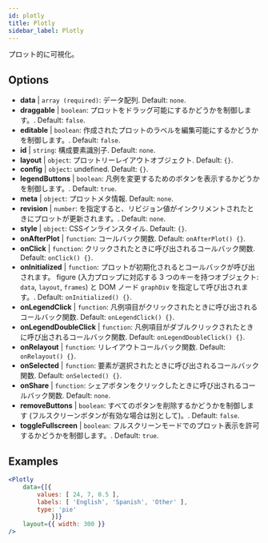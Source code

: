```yaml
---
id: plotly 
title: Plotly
sidebar_label: Plotly
---
```


プロット的に可視化。

## Options

* __data__ | `array (required)`: データ配列. Default: `none`.
* __draggable__ | `boolean`: プロットをドラッグ可能にするかどうかを制御します。. Default: `false`.
* __editable__ | `boolean`: 作成されたプロットのラベルを編集可能にするかどうかを制御します。. Default: `false`.
* __id__ | `string`: 構成要素識別子. Default: `none`.
* __layout__ | `object`: プロットリーレイアウトオブジェクト. Default: `{}`.
* __config__ | `object`: undefined. Default: `{}`.
* __legendButtons__ | `boolean`: 凡例を変更するためのボタンを表示するかどうかを制御します。. Default: `true`.
* __meta__ | `object`: プロットメタ情報. Default: `none`.
* __revision__ | `number`: を指定すると、リビジョン値がインクリメントされたときにプロットが更新されます。. Default: `none`.
* __style__ | `object`: CSSインラインスタイル. Default: `{}`.
* __onAfterPlot__ | `function`: コールバック関数. Default: `onAfterPlot() {}`.
* __onClick__ | `function`: クリックされたときに呼び出されるコールバック関数. Default: `onClick() {}`.
* __onInitialized__ | `function`: プロットが初期化されるとコールバックが呼び出されます。 figure (入力プロップに対応する 3 つのキーを持つオブジェクト: `data`, `layout`, `frames`) と DOM ノード `graphDiv` を指定して呼び出されます。. Default: `onInitialized() {}`.
* __onLegendClick__ | `function`: 凡例項目がクリックされたときに呼び出されるコールバック関数. Default: `onLegendClick() {}`.
* __onLegendDoubleClick__ | `function`: 凡例項目がダブルクリックされたときに呼び出されるコールバック関数. Default: `onLegendDoubleClick() {}`.
* __onRelayout__ | `function`: リレイアウトコールバック関数. Default: `onRelayout() {}`.
* __onSelected__ | `function`: 要素が選択されたときに呼び出されるコールバック関数. Default: `onSelected() {}`.
* __onShare__ | `function`: シェアボタンをクリックしたときに呼び出されるコールバック関数. Default: `none`.
* __removeButtons__ | `boolean`: すべてのボタンを削除するかどうかを制御します (フルスクリーンボタンが有効な場合は別として)。. Default: `false`.
* __toggleFullscreen__ | `boolean`: フルスクリーンモードでのプロット表示を許可するかどうかを制御します。. Default: `true`.


## Examples

```jsx live
<Plotly
    data={[{
        values: [ 24, 7, 0.5 ],
        labels: [ 'English', 'Spanish', 'Other' ],
        type: 'pie'
            }]}
    layout={{ width: 300 }}
/>
```

